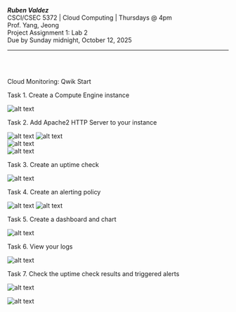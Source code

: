 ***Ruben Valdez*** <br>
CSCI/CSEC 5372 | Cloud Computing | Thursdays @ 4pm<br>
Prof. Yang, Jeong <br>
Project Assignment 1: Lab 2<br>
Due by Sunday midnight, October 12, 2025

---

<br><br>


Cloud Monitoring: Qwik Start



Task 1. Create a Compute Engine instance

![alt text](image.png)

Task 2. Add Apache2 HTTP Server to your instance

![alt text](image-1.png)
![alt text](image-3.png)    
![alt text](image-2.png)    
![alt text](image-4.png)


Task 3. Create an uptime check

![alt text](image-5.png)

Task 4. Create an alerting policy

![alt text](image-6.png)
![alt text](image-8.png)

Task 5. Create a dashboard and chart

![alt text](image-7.png)


Task 6. View your logs

![alt text](image-9.png)

Task 7. Check the uptime check results and triggered alerts

![alt text](image-10.png)

![alt text](image-11.png)


